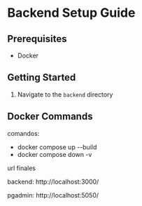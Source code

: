 # Backend Setup Guide

## Prerequisites
- Docker

## Getting Started
1. Navigate to the `backend` directory

## Docker Commands

comandos:

- docker compose up --build
- docker compose down -v


url finales

backend: http://localhost:3000/

pgadmin: http://localhost:5050/